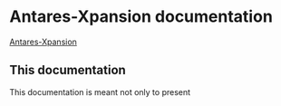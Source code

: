 # Antares-Xpansion documentation
[Antares-Xpansion](https://antares-simulator.org/) 
## This documentation
This documentation is meant not only to present